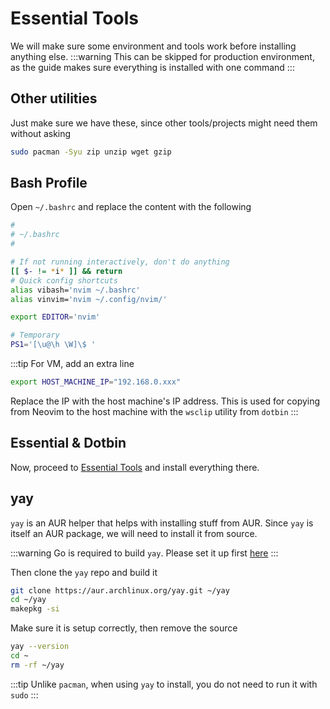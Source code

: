 # Essential Tools
We will make sure some environment and tools work before installing anything else.
:::warning
This can be skipped for production environment,
as the guide makes sure everything is installed with one command
:::

## Other utilities
Just make sure we have these, since other tools/projects might need them without asking
```bash
sudo pacman -Syu zip unzip wget gzip
```

## Bash Profile
Open `~/.bashrc` and replace the content with the following
```bash
#
# ~/.bashrc
#

# If not running interactively, don't do anything
[[ $- != *i* ]] && return
# Quick config shortcuts
alias vibash='nvim ~/.bashrc'
alias vinvim='nvim ~/.config/nvim/'

export EDITOR='nvim'

# Temporary
PS1='[\u@\h \W]\$ '
```
:::tip
For VM, add an extra line
```bash
export HOST_MACHINE_IP="192.168.0.xxx"
```
Replace the IP with the host machine's IP address. This is used for copying
from Neovim to the host machine with the `wsclip` utility from `dotbin`
:::

## Essential & Dotbin
Now, proceed to [Essential Tools](../tool/index.md) and install everything there.


## yay
`yay` is an AUR helper that helps with installing stuff from AUR.
Since `yay` is itself an AUR package, we will need to install it from source.

:::warning
Go is required to build `yay`. Please set it up first [here](../tool/go.md)
:::

Then clone the `yay` repo and build it
```bash
git clone https://aur.archlinux.org/yay.git ~/yay
cd ~/yay
makepkg -si
```

Make sure it is setup correctly, then remove the source
```bash
yay --version
cd ~
rm -rf ~/yay
```
:::tip
Unlike `pacman`, when using `yay` to install, you do not need to run it with `sudo`
:::
